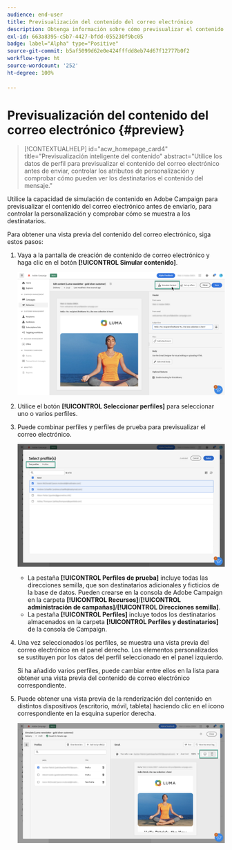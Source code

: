 ```yaml
---
audience: end-user
title: Previsualización del contenido del correo electrónico
description: Obtenga información sobre cómo previsualizar el contenido del correo electrónico con la IU de la web de Campaign
exl-id: 663a8395-c5b7-4427-bfdd-055230f9bc05
badge: label="Alpha" type="Positive"
source-git-commit: b5af5099d62e0e424fffdd8eb74d67f12777b0f2
workflow-type: ht
source-wordcount: '252'
ht-degree: 100%

---
```



# Previsualización del contenido del correo electrónico {#preview}

>[!CONTEXTUALHELP]
>id="acw_homepage_card4"
>title="Previsualización inteligente del contenido"
>abstract="Utilice los datos de perfil para previsualizar el contenido del correo electrónico antes de enviar, controlar los atributos de personalización y comprobar cómo pueden ver los destinatarios el contenido del mensaje."

Utilice la capacidad de simulación de contenido en Adobe Campaign para previsualizar el contenido del correo electrónico antes de enviarlo, para controlar la personalización y comprobar cómo se muestra a los destinatarios.

Para obtener una vista previa del contenido del correo electrónico, siga estos pasos:

1. Vaya a la pantalla de creación de contenido de correo electrónico y haga clic en el botón **[!UICONTROL Simular contenido]**.

   ![](assets/simulate.png)

1. Utilice el botón **[!UICONTROL Seleccionar perfiles]** para seleccionar uno o varios perfiles.
1. Puede combinar perfiles y perfiles de prueba para previsualizar el correo electrónico.

   ![](assets/preview-profile.png)

   * La pestaña **[!UICONTROL Perfiles de prueba]** incluye todas las direcciones semilla, que son destinatarios adicionales y ficticios de la base de datos. Pueden crearse en la consola de Adobe Campaign en la carpeta **[!UICONTROL Recursos]**/**[!UICONTROL administración de campañas]**/**[!UICONTROL Direcciones semilla]**.
   * La pestaña **[!UICONTROL Perfiles]** incluye todos los destinatarios almacenados en la carpeta **[!UICONTROL Perfiles y destinatarios]** de la consola de Campaign.

1. Una vez seleccionados los perfiles, se muestra una vista previa del correo electrónico en el panel derecho. Los elementos personalizados se sustituyen por los datos del perfil seleccionado en el panel izquierdo.

   Si ha añadido varios perfiles, puede cambiar entre ellos en la lista para obtener una vista previa del contenido de correo electrónico correspondiente.

1. Puede obtener una vista previa de la renderización del contenido en distintos dispositivos (escritorio, móvil, tableta) haciendo clic en el icono correspondiente en la esquina superior derecha.

   ![](assets/preview.png)


